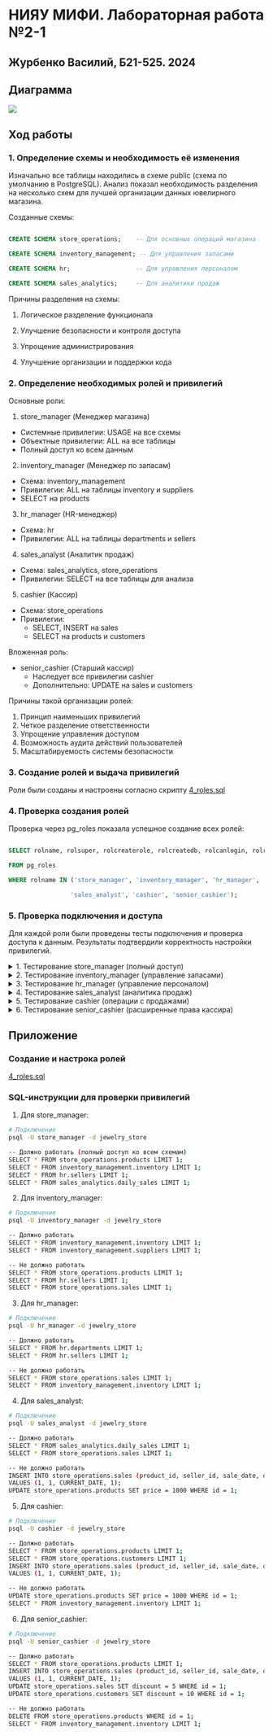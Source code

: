 # НИЯУ МИФИ. Лабораторная работа №2-1

## Журбенко Василий, Б21-525. 2024

## Диаграмма
![](assets/mermaid-diagram-2025-01-05-193634.png)

## Ход работы

### 1. Определение схемы и необходимость её изменения

Изначально все таблицы находились в схеме public (схема по умолчанию в PostgreSQL). Анализ показал необходимость разделения на несколько схем для лучшей организации данных ювелирного магазина.

Созданные схемы:

```sql

CREATE SCHEMA store_operations;    -- Для основных операций магазина

CREATE SCHEMA inventory_management; -- Для управления запасами

CREATE SCHEMA hr;                  -- Для управления персоналом

CREATE SCHEMA sales_analytics;     -- Для аналитики продаж

```

Причины разделения на схемы:

1. Логическое разделение функционала

2. Улучшение безопасности и контроля доступа

3. Упрощение администрирования

4. Улучшение организации и поддержки кода

### 2. Определение необходимых ролей и привилегий
Основные роли:

1. store_manager (Менеджер магазина)
- Системные привилегии: USAGE на все схемы
- Объектные привилегии: ALL на все таблицы
- Полный доступ ко всем данным

2. inventory_manager (Менеджер по запасам)
- Схема: inventory_management
- Привилегии: ALL на таблицы inventory и suppliers
- SELECT на products

3. hr_manager (HR-менеджер)
- Схема: hr
- Привилегии: ALL на таблицы departments и sellers

4. sales_analyst (Аналитик продаж)
- Схема: sales_analytics, store_operations
- Привилегии: SELECT на все таблицы для анализа

5. cashier (Кассир)
- Схема: store_operations
- Привилегии: 
  - SELECT, INSERT на sales
  - SELECT на products и customers

Вложенная роль:
- senior_cashier (Старший кассир)
  - Наследует все привилегии cashier
  - Дополнительно: UPDATE на sales и customers

Причины такой организации ролей:
1. Принцип наименьших привилегий
2. Четкое разделение ответственности
3. Упрощение управления доступом
4. Возможность аудита действий пользователей
5. Масштабируемость системы безопасности

### 3. Создание ролей и выдача привилегий

Роли были созданы и настроены согласно скрипту [4_roles.sql](scripts/4_roles.sql)

### 4. Проверка создания ролей

Проверка через pg_roles показала успешное создание всех ролей:

```sql

SELECT rolname, rolsuper, rolcreaterole, rolcreatedb, rolcanlogin, rolreplication, rolconnlimit

FROM pg_roles

WHERE rolname IN ('store_manager', 'inventory_manager', 'hr_manager', 

                 'sales_analyst', 'cashier', 'senior_cashier');

```
### 5. Проверка подключения и доступа

Для каждой роли были проведены тесты подключения и проверка доступа к данным. Результаты подтвердили корректность настройки привилегий.

<details>
<summary>1. Тестирование store_manager (полный доступ)</summary>

![](assets/Screenshot_1.png)
</details>

<details>
<summary>2. Тестирование inventory_manager (управление запасами)</summary>

![](assets/Screenshot_2.png)
</details>

<details>
<summary>3. Тестирование hr_manager (управление персоналом)</summary>

![](assets/Screenshot_4.png)
</details>

<details>
<summary>4. Тестирование sales_analyst (аналитика продаж)</summary>

![](assets/Screenshot_5.png)
</details>

<details>
<summary>5. Тестирование cashier (операции с продажами)</summary>

![](assets/Screenshot_6.png)
</details>

<details>
<summary>6. Тестирование senior_cashier (расширенные права кассира)</summary>

![](assets/Screenshot_7.png)
</details>


## Приложение
### Создание и настрока ролей
[4_roles.sql](scripts/4_roles.sql)


###  SQL-инструкции для проверки привилегий
1. Для store_manager:
```bash
# Подключение
psql -U store_manager -d jewelry_store

-- Должно работать (полный доступ ко всем схемам)
SELECT * FROM store_operations.products LIMIT 1;
SELECT * FROM inventory_management.inventory LIMIT 1;
SELECT * FROM hr.sellers LIMIT 1;
SELECT * FROM sales_analytics.daily_sales LIMIT 1;
```

2. Для inventory_manager:
```bash
# Подключение
psql -U inventory_manager -d jewelry_store

-- Должно работать
SELECT * FROM inventory_management.inventory LIMIT 1;
SELECT * FROM inventory_management.suppliers LIMIT 1;

-- Не должно работать
SELECT * FROM store_operations.products LIMIT 1;
SELECT * FROM hr.sellers LIMIT 1;
SELECT * FROM store_operations.sales LIMIT 1;
```

3. Для hr_manager:
```bash
# Подключение
psql -U hr_manager -d jewelry_store

-- Должно работать
SELECT * FROM hr.departments LIMIT 1;
SELECT * FROM hr.sellers LIMIT 1;

-- Не должно работать
SELECT * FROM store_operations.sales LIMIT 1;
SELECT * FROM inventory_management.inventory LIMIT 1;
```

4. Для sales_analyst:
```bash
# Подключение
psql -U sales_analyst -d jewelry_store

-- Должно работать
SELECT * FROM sales_analytics.daily_sales LIMIT 1;
SELECT * FROM store_operations.sales LIMIT 1;

-- Не должно работать
INSERT INTO store_operations.sales (product_id, seller_id, sale_date, quantity) 
VALUES (1, 1, CURRENT_DATE, 1);
UPDATE store_operations.products SET price = 1000 WHERE id = 1;
```

5. Для cashier:
```bash
# Подключение
psql -U cashier -d jewelry_store

-- Должно работать
SELECT * FROM store_operations.products LIMIT 1;
SELECT * FROM store_operations.customers LIMIT 1;
INSERT INTO store_operations.sales (product_id, seller_id, sale_date, quantity) 
VALUES (1, 1, CURRENT_DATE, 1);

-- Не должно работать
UPDATE store_operations.products SET price = 1000 WHERE id = 1;
SELECT * FROM inventory_management.inventory LIMIT 1;
```

6. Для senior_cashier:
```bash
# Подключение
psql -U senior_cashier -d jewelry_store

-- Должно работать
SELECT * FROM store_operations.products LIMIT 1;
INSERT INTO store_operations.sales (product_id, seller_id, sale_date, quantity) 
VALUES (1, 1, CURRENT_DATE, 1);
UPDATE store_operations.sales SET discount = 5 WHERE id = 1;
UPDATE store_operations.customers SET discount = 10 WHERE id = 1;

-- Не должно работать
DELETE FROM store_operations.products WHERE id = 1;
SELECT * FROM inventory_management.inventory LIMIT 1;
```

